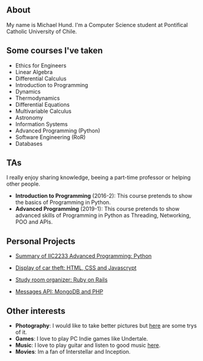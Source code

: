 About
-------------------------

My name is Michael Hund. I'm a Computer Science student at Pontifical Catholic University of Chile.

Some courses I've taken
-------------------------

* Ethics for Engineers
* Linear Algebra
* Differential Calculus
* Introduction to Programming
* Dynamics
* Thermodynamics
* Differential Equations
* Multivariable Calculus
* Astronomy
* Information Systems
* Advanced Programming (Python)
* Software Engineering (RoR)
* Databases

TAs
-------------------------

I really enjoy sharing knowledge, beeing a part-time professor or helping other people.

* **Introduction to Programming** (2016-2): This course pretends to
  show the basics of Programming in Python.
* **Advanced Programming** (2019-1): This course pretends to
  show advanced skills of Programming in Python as Threading, Networking, POO and APIs.
  
Personal Projects
-------------------------

* [Summary of  IIC2233 Advanced Programming: Python](https://mahund.github.io/ApuntesIIC2233/)

* [Display of car theft: HTML, CSS and Javascrypt](./web_1/index.html)

* [Study room organizer: Ruby on Rails](http://grupos-estudio.herokuapp.com)

* [Messages API: MongoDB and PHP](https://github.com/Mahund/Messages-API)

Other interests
-------------------------

* **Photography**: I would like to take better pictures but [here](https://www.instagram.com/michael_hz) are some trys of it.
* **Games**: I love to play PC Indie games like Undertale.
* **Music**: I love to play guitar and listen to good music [here](https://open.spotify.com/user/spotify/playlist/37i9dQZF1EjqN0XXY7lbKu?si=_GqEjaQwQBO8bzwmtsM2Lg).
* **Movies**: Im a fan of Interstellar and Inception.

